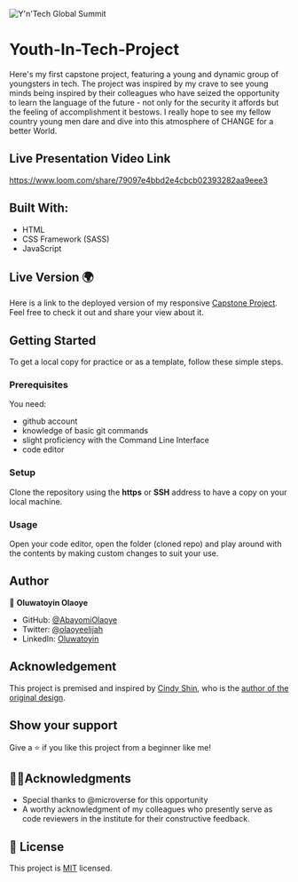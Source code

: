 ![Y'n'Tech Global Summit](https://img.shields.io/badge/Y'n'Tech_Global-Summit-000000?style=for-the-badge&logo=Y'n'Tech&logoColor=white)
# Youth-In-Tech-Project
Here's my first capstone project, featuring a young and dynamic group of youngsters in tech. The project was inspired by my crave to see young minds being inspired by their colleagues who have seized the opportunity to learn the language of the future - not only for the security it affords but the feeling of accomplishment it bestows. I really hope to see my fellow country young men dare and dive into this atmosphere of CHANGE for a better World. 

## Live Presentation Video Link
https://www.loom.com/share/79097e4bbd2e4cbcb02393282aa9eee3

## Built With:

- HTML
- CSS Framework (SASS)
- JavaScript

## Live Version 🌍
Here is a link to the deployed version of my responsive [Capstone Project](https://abayomiolaoye.github.io/Youth-In-Tech-Project/).
Feel free to check it out and share your view about it. 

## Getting Started 

To get a local copy for practice or as a template, follow these simple steps.

### Prerequisites
You need:
- github account
- knowledge of basic git commands
- slight proficiency with the Command Line Interface
- code editor

### Setup
Clone the repository using the **https** or **SSH** address to have a copy on your local machine.

### Usage
Open your code editor, open the folder (cloned repo) and play around with the contents by making custom changes to suit your use.

## Author

👤 **Oluwatoyin Olaoye**

- GitHub: [@AbayomiOlaoye](https://github.com/AbayomiOlaoye)
- Twitter: [@olaoyeelijah](https://twitter.com/olaoyeelijah)
- LinkedIn: [Oluwatoyin](https://linkedin.com/in/oluwatoyinolaoye)

## Acknowledgement 
 This project is premised and inspired by [Cindy Shin](https://www.behance.net/adagio07), who is the [author of the original design](https://www.behance.net/gallery/29845175/CC-Global-Summit-2015).

## Show your support 

Give a ⭐️ if you like this project from a beginner like me!

## 👍🏼Acknowledgments

- Special thanks to @microverse for this opportunity
- A worthy acknowledgment of my colleagues who presently serve as code reviewers in the institute for their constructive feedback.


## 📝 License

This project is [MIT](./LICENSE) licensed.
